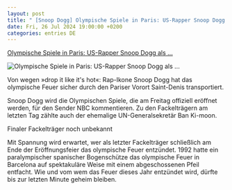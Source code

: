 ```yaml
---
layout: post
title: " [Snoop Dogg] Olympische Spiele in Paris: US-Rapper Snoop Dogg als ..."
date: Fri, 26 Jul 2024 19:00:00 +0200
categories: entries DE
---
```

[Olympische Spiele in Paris: US-Rapper Snoop Dogg als ...](https://www.spiegel.de/sport/olympia/olympische-spiele-in-paris-us-rapper-snoop-dogg-als-fackeltraeger-bejubelt-a-d299cf59-420a-462f-ae85-8d4224cd44a6)

![Olympische Spiele in Paris: US-Rapper Snoop Dogg als ...](https://cdn.prod.www.spiegel.de/images/cb7f8352-f1c6-4026-bc9f-cc67ccb86f9e_w1200_r1.778_fpx34_fpy43.jpg)

Von wegen »drop it like it's hot«: Rap-Ikone Snoop Dogg hat das olympische Feuer sicher durch den Pariser Vorort Saint-Denis transportiert.

Snoop Dogg wird die Olympischen Spiele, die am Freitag offiziell eröffnet werden, für den Sender NBC kommentieren. Zu den Fackelträgern am letzten Tag zählte auch der ehemalige UN-Generalsekretär Ban Ki-moon.

Finaler Fackelträger noch unbekannt

Mit Spannung wird erwartet, wer als letzter Fackelträger schließlich am Ende der Eröffnungsfeier das olympische Feuer entzündet. 1992 hatte ein paralympischer spanischer Bogenschütze das olympische Feuer in Barcelona auf spektakuläre Weise mit einem abgeschossenen Pfeil entfacht. Wie und vom wem das Feuer dieses Jahr entzündet wird, dürfte bis zur letzten Minute geheim bleiben.

